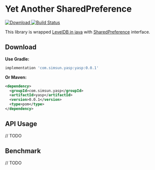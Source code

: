 # Yet Another SharedPreference
[ ![Download](https://api.bintray.com/packages/simsun/maven/yasp/images/download.svg) ](https://bintray.com/simsun/maven/yasp/_latestVersion)
[![Build Status](https://travis-ci.org/simpleton/Yasp.svg?branch=master)](https://travis-ci.org/simpleton/Yasp)

This library is wrapped [LevelDB in java](https://github.com/dain/leveldb) with [SharedPreference](https://developer.android.com/reference/android/content/SharedPreferences.html) interface. 

## Download
**Use Gradle:**
```gradle
implementation 'com.simsun.yasp:yasp:0.0.1'
```

**Or Maven:**
```xml
<dependency>
  <groupId>com.simsun.yasp</groupId>
  <artifactId>yasp</artifactId>
  <version>0.0.1</version>
  <type>pom</type>
</dependency>
```

## API Usage
// TODO

## Benchmark
// TODO
